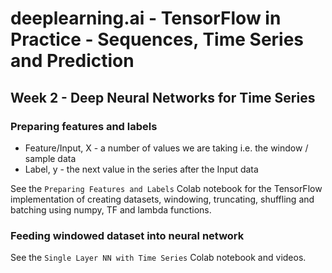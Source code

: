 # deeplearning.ai - TensorFlow in Practice - Sequences, Time Series and Prediction

## Week 2 - Deep Neural Networks for Time Series

### Preparing features and labels

* Feature/Input, X  - a number of values we are taking i.e. the window / sample data
* Label,  y - the next value in the series after the Input data

See the `Preparing Features and Labels` Colab notebook for the TensorFlow implementation of creating datasets, windowing, truncating,  shuffling and  batching using numpy, TF and lambda functions.



### Feeding windowed dataset into neural network

See the `Single Layer NN with Time Series` Colab notebook and videos.

